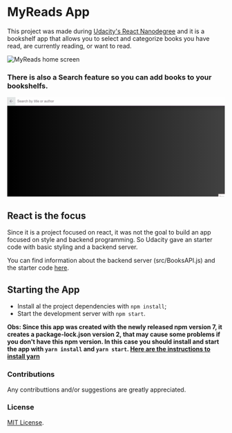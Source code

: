 # MyReads App

This project was made during [Udacity's React Nanodegree](https://www.udacity.com/course/react-nanodegree--nd019) and it is a bookshelf app that allows you to select and categorize books you have read, are currently reading, or want to read.

![MyReads home screen](./src/gifs/MyReads-main.gif)

### There is also a Search feature so you can add books to your bookshelfs.

![MyReads search screen](./src/gifs/MyReads-search.gif)

## React is the focus

Since it is a project focused on react, it was not the goal to build an app focused on style and backend programming. So Udacity gave an starter code with basic styling and a backend server.

You can find information about the backend server (src/BooksAPI.js) and the starter code [here](https://github.com/udacity/reactnd-project-myreads-starter).

## Starting the App

- Install al the project dependencies with `npm install`;
- Start the development server with `npm start`.

**Obs: Since this app was created with the newly released npm version 7, it creates a package-lock.json version 2, that may cause some problems if you don't have this npm version. In this case you should install and start the app with `yarn install` and `yarn start`. [Here are the instructions to install yarn](https://yarnpkg.com/getting-started/install)**

### Contributions

Any contributtions and/or suggestions are greatly appreciated.

### License

[MIT License](https://opensource.org/licenses/MIT).
